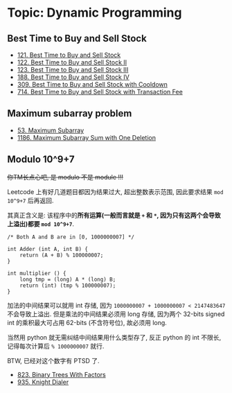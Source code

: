 # Topic: Dynamic Programming

## Best Time to Buy and Sell Stock

- [121. Best Time to Buy and Sell Stock][8]
- [122. Best Time to Buy and Sell Stock II][9]
- [123. Best Time to Buy and Sell Stock III][10]
- [188. Best Time to Buy and Sell Stock IV][11]
- [309. Best Time to Buy and Sell Stock with Cooldown][12]
- [714. Best Time to Buy and Sell Stock with Transaction Fee][13]

## Maximum subarray problem

- [53. Maximum Subarray][5]
- [1186. Maximum Subarray Sum with One Deletion][28]

## Modulo 10^9+7

~~你TM长点心吧, 是 modulo 不是 module !!!~~

Leetcode 上有好几道题目都因为结果过大, 超出整数表示范围, 因此要求结果 `mod 10^9+7` 后再返回.

其真正含义是: 该程序中的**所有运算(一般而言就是 `+` 和 `*`, 因为只有这两个会导致上溢出)都要 `mod 10^9+7`**.

```nohighlight
/* Both A and B are in [0, 1000000007] */

int Adder (int A, int B) {
    return (A + B) % 100000007;
}

int multiplier () {
    long tmp = (long) A * (long) B;
    return (int) (tmp % 100000007);
}
```

加法的中间结果可以就用 int 存储, 因为 `1000000007 + 1000000007 < 2147483647` 不会导致上溢出. 但是乘法的中间结果必须用 long 存储, 因为两个 32-bits signed int 的乘积最大可占用 62-bits (不含符号位), 故必须用 long.

当然用 python 就无需纠结中间结果用什么类型存了, 反正 python 的 int 不限长, 记得每次计算后 `% 1000000007` 就行.

BTW, 已经对这个数字有 PTSD 了.

- [823. Binary Trees With Factors][22]
- [935. Knight Dialer][24]

[1]: ../solutions/5.longest-palindromic-substring.md
[2]: ../solutions/22.generate-parentheses.md
[3]: ../solutions/32.longest-valid-parentheses.md
[4]: ../solutions/42.trapping-rain-water.md
[5]: ../solutions/53.maximum-subarray.md
[6]: ../solutions/62.unique-paths.md
[7]: ../solutions/72.edit-distance.md
[8]: ../solutions/121.best-time-to-buy-and-sell-stock.md
[9]: ../solutions/122.best-time-to-buy-and-sell-stock-ii.md
[10]: ../solutions/123.best-time-to-buy-and-sell-stock-iii.md
[11]: ../solutions/188.best-time-to-buyand-sell-stock-iv.md
[12]: ../solutions/309.best-time-to-buy-and-sell-stock-with-cooldown.md
[13]: ../solutions/714.best-time-to-buy-and-sell-stock-with-transaction-fee.md
[14]: ../solutions/139.word-break.md
[15]: ../solutions/174.dungeon-game.md
[16]: ../solutions/300.longest-increasing-subsequence.md
[17]: ../solutions/354.russian-doll-envelopes.md
[18]: ../solutions/650.2-keys-keyboard.md
[19]: ../solutions/718.maximum-lengthof-repeated-subarray.md
[20]: ../solutions/787.cheapest-flights-within-k-stops.md
[21]: ../solutions/808.soup-servings.md
[22]: ../solutions/823.binary-trees-with-factors.md
[23]: ../solutions/931.minimum-falling-path-sum.md
[24]: ../solutions/935.knight-dialer.md
[25]: ../solutions/983.minimum-cost-for-tickets.md
[26]: ../solutions/84.largest-rectanglein-histogram.md
[27]: ../solutions/1024.video-stitching.md
[28]: ../solutions/1186.maximum-subarray-sum-with-one-deletion.md
